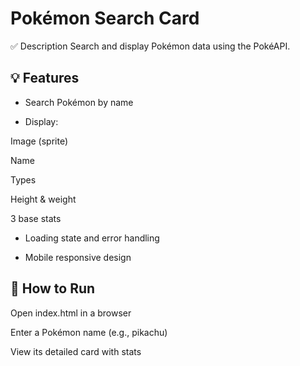 # Pokémon Search Card
✅ Description
Search and display Pokémon data using the PokéAPI.

## 💡 Features
- Search Pokémon by name

- Display:

Image (sprite)

Name

Types

Height & weight

3 base stats

- Loading state and error handling

- Mobile responsive design

## 🚀 How to Run
Open index.html in a browser

Enter a Pokémon name (e.g., pikachu)

View its detailed card with stats

